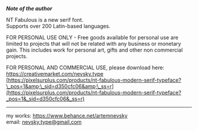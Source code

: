 ***Note of the author***

NT Fabulous is a new serif font.  
 Supports over 200 Latin-based languages.  
   
 FOR PERSONAL USE ONLY - Free goods available for personal use are limited to projects that will not be related with any business or monetary gain. This includes work for personal art, gifts and other non commercial projects.  
   
 FOR PERSONAL AND COMMERCIAL USE, please download here:  
 <https://creativemarket.com/nevsky.type>  
 [https://pixelsurplus.com/products/nt-fabulous-modern-serif-typeface?\_pos=1&amp;\_sid=d350cfc06&amp;\_ss=r](https://pixelsurplus.com/products/nt-fabulous-modern-serif-typeface?_pos=1&_sid=d350cfc06&_ss=r)  
   
 --------  
 my works: <https://www.behance.net/artemnevsky>  
 email: <nevsky.type@gmail.com>